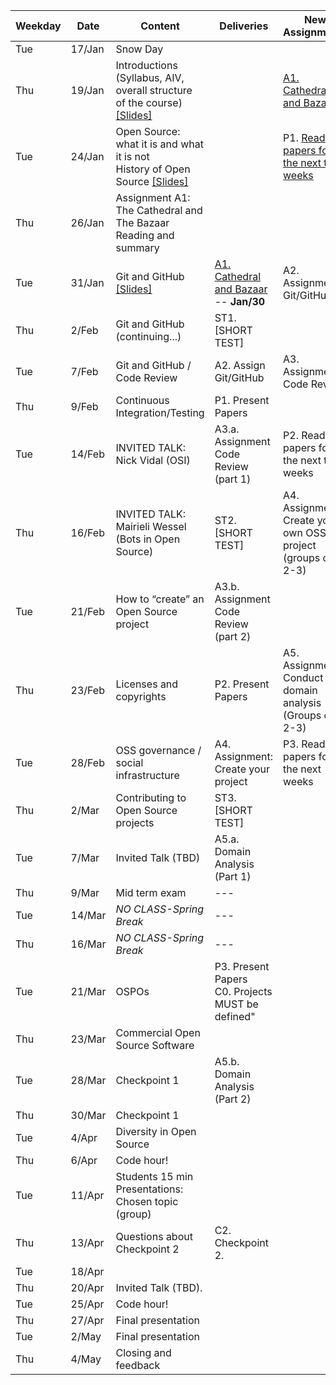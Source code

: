 | **Weekday**           | **Date** | **Content**                                                           | **Deliveries**                        | **New Assignments**                                         |
|-------------------------------|----------|-----------------------------------------------------------------------|---------------------------------------|-------------------------------------------------------------|
| Tue                           | 17/Jan   | Snow Day                                                              |                                       |                                                             |
| Thu                           | 19/Jan   | Introductions (Syllabus, AIV, overall structure of the course) [[Slides]](notes/Lecture_00.pdf)        |                                       | [A1. Cathedral and Bazaar](assignments/A1.cathbaz.md)                                      |
| Tue                           | 24/Jan   | Open Source: what it is and what it is not<br>History of Open Source [[Slides]](notes/Lecture_01.pdf)   |                                       | P1. [Read 2 papers for the next two weeks](assignments/P1.papers.md)                  |
| Thu                           | 26/Jan   | Assignment A1: The Cathedral and The Bazaar Reading and summary          |                                       |                                                             |
| Tue                           | 31/Jan   | Git and GitHub [[Slides]](notes/Lecture_02.pdf)                                                         | [A1. Cathedral and Bazaar](assignments/A1.cathbaz.md) -- **Jan/30**             | A2. Assignment: Git/GitHub                                  |
| Thu                           | 2/Feb    | Git and GitHub (continuing...)                                        | ST1. [SHORT TEST]                     |                                                             |
| Tue                           | 7/Feb    | Git and GitHub / Code Review                                          | A2. Assign Git/GitHub                 | A3. Assignment: Code Review                                 |
| Thu                           | 9/Feb    | Continuous Integration/Testing                                        | P1. Present Papers                    |                                                             |
| Tue                           | 14/Feb   | INVITED TALK: Nick Vidal (OSI)                                        | A3.a. Assignment Code Review (part 1) | P2. Read 2 papers for the next two weeks                     |
| Thu                           | 16/Feb   | INVITED TALK: Mairieli Wessel (Bots in Open Source)                   | ST2. [SHORT TEST]                     | A4. Assignment: Create your own OSS project (groups of 2-3) |
| Tue                           | 21/Feb   | How to “create” an Open Source project                                | A3.b. Assignment Code Review (part 2) |                                                             |
| Thu                           | 23/Feb   | Licenses and copyrights                                               | P2. Present Papers                    | A5. Assignment: Conduct a domain analysis (Groups of 2-3)   |
| Tue                           | 28/Feb   | OSS governance / social infrastructure                                | A4. Assignment: Create your project   | P3. Read 2 papers for the next weeks                     |
| Thu                           | 2/Mar    | Contributing to Open Source projects                                  | ST3. [SHORT TEST]                     |                                                             |
| Tue                           | 7/Mar    | Invited Talk (TBD)                                                    | A5.a. Domain Analysis (Part 1)        |                                                             |
| Thu                           | 9/Mar    | Mid term exam                                                         | ---                                   |                                                             |
| Tue                           | 14/Mar   | *NO CLASS-Spring Break*                                               | ---                                   |                                                             |
| Thu                           | 16/Mar   | *NO CLASS-Spring Break*                                               | ---                                   |                                                             |
| Tue                           | 21/Mar   | OSPOs                                                                 | P3. Present Papers<br>C0. Projects MUST be defined"       |
| Thu                           | 23/Mar   | Commercial Open Source Software                                       |                                      |                                                            |
| Tue                           | 28/Mar   | Checkpoint 1                                                          | A5.b. Domain Analysis (Part 2)        |                                                             |
| Thu                           | 30/Mar   | Checkpoint 1                                                          |                                       |                                                             |
| Tue                           | 4/Apr    | Diversity in Open Source                                              |                                       |                                                             |
| Thu                           | 6/Apr    | Code hour!                                                            |                                       |                                                             |
| Tue                           | 11/Apr   | Students 15 min Presentations: Chosen topic (group)                   |                                       |                                                             |
| Thu                           | 13/Apr   | Questions about Checkpoint 2                                          | C2. Checkpoint 2.                   |                                                             |
| Tue                           | 18/Apr   |                                          |                                       |                                                             |
| Thu                           | 20/Apr   | Invited Talk  (TBD).                                                  |                                       |                                                             |
| Tue                           | 25/Apr   | Code hour!                                                            |                                       |                                                             |
| Thu                           | 27/Apr   | Final presentation                                                    |                                       |                                                             |
| Tue                           | 2/May    | Final presentation                                                    |                                       |                                                             |
| Thu                           | 4/May    | Closing and feedback                                                  |

